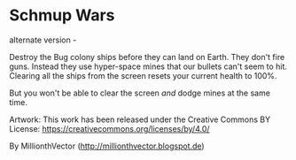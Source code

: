 # Schmup Wars

alternate version -

Destroy the Bug colony ships before they can land on Earth. 
They don't fire guns. Instead they use hyper-space mines that our bullets can't seem to hit. 
Clearing all the ships from the screen resets your current health to 100%. 

But you won't be able to clear the screen *and* dodge mines at the same time.

Artwork:
This work has been released under the Creative Commons BY License: https://creativecommons.org/licenses/by/4.0/

By MillionthVector (http://millionthvector.blogspot.de)